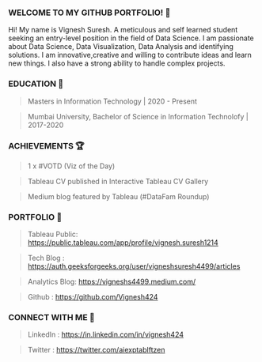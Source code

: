### WELCOME TO MY GITHUB PORTFOLIO! 👋

Hi! My name is Vignesh Suresh. A meticulous and self learned student seeking an entry-level position in the field of Data Science. I am passionate about Data Science, Data Visualization, Data Analysis and identifying solutions. I am innovative,creative and willing to contribute ideas and learn new things. I also have a strong ability to handle complex projects.

### EDUCATION 🏫

> Masters in Information Technology | 2020 - Present

> Mumbai University, Bachelor of Science in Information Technolofy | 2017-2020

### ACHIEVEMENTS 🏆

> 1 x #VOTD (Viz of the Day)

> Tableau CV published in Interactive Tableau CV Gallery

> Medium blog featured by Tableau (#DataFam Roundup)

### PORTFOLIO 📁

> Tableau Public: https://public.tableau.com/app/profile/vignesh.suresh1214

> Tech Blog : https://auth.geeksforgeeks.org/user/vigneshsuresh4499/articles

> Analytics Blog: https://vigneshs4499.medium.com/

> Github : https://github.com/Vignesh424

### CONNECT WITH ME 🤝

> LinkedIn : https://in.linkedin.com/in/vignesh424

> Twitter : https://twitter.com/aiexptablftzen
